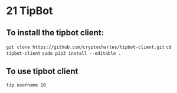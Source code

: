 # 21 TipBot

## To install the tipbot client:

`git clone https://github.com/cryptocharles/tipbot-client.git`
`cd tipbot-client`
`sudo pip3 install --editable .`

## To use tipbot client
`tip username 10`
